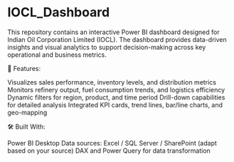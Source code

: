 # IOCL_Dashboard
This repository contains an interactive Power BI dashboard designed for Indian Oil Corporation Limited (IOCL). The dashboard provides data-driven insights and visual analytics to support decision-making across key operational and business metrics.

🚀 Features:

Visualizes sales performance, inventory levels, and distribution metrics
Monitors refinery output, fuel consumption trends, and logistics efficiency
Dynamic filters for region, product, and time period
Drill-down capabilities for detailed analysis
Integrated KPI cards, trend lines, bar/line charts, and geo-mapping

🛠️ Built With:

Power BI Desktop
Data sources: Excel / SQL Server / SharePoint (adapt based on your source)
DAX and Power Query for data transformation
